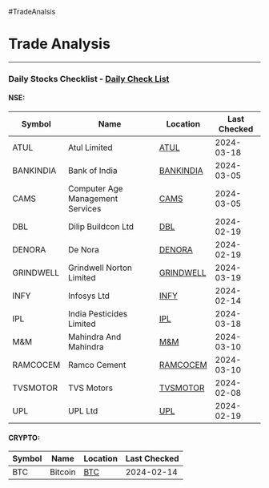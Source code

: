 #TradeAnalsis
# Trade Analysis

---
### Daily Stocks Checklist - [Daily Check List](_daily_checklist/Daily%20Check%20List.md)

#### NSE:

| Symbol    | Name                             | Location                            | Last Checked |
| --------- | -------------------------------- | ----------------------------------- | ------------ |
| ATUL      | Atul Limited                     | [ATUL](ATUL/ATUL.md)                | 2024-03-18   |
| BANKINDIA | Bank of India                    | [BANKINDIA](BANKINDIA/BANKINDIA.md) | 2024-03-05   |
| CAMS      | Computer Age Management Services | [CAMS](CAMS/CAMS.md)                | 2024-03-05   |
| DBL       | Dilip Buildcon Ltd               | [DBL](DBL/DBL.md)                   | 2024-02-19   |
| DENORA    | De Nora                          | [DENORA](DENORA/DENORA.md)          | 2024-02-19   |
| GRINDWELL | Grindwell Norton Limited         | [GRINDWELL](GRINDWELL/GRINDWELL.md) | 2024-03-19   |
| INFY      | Infosys Ltd                      | [INFY](INFY/INFY.md)                | 2024-02-14   |
| IPL       | India Pesticides Limited         | [IPL](IPL/IPL.md)                   | 2024-03-18   |
| M&M       | Mahindra And Mahindra            | [M&M](M&M/M&M.md)                   | 2024-03-10   |
| RAMCOCEM  | Ramco Cement                     | [RAMCOCEM](RAMCOCEM/RAMCOCEM.md)    | 2024-03-10   |
| TVSMOTOR  | TVS Motors                       | [TVSMOTOR](TVSMOTOR/TVSMOTOR.md)    | 2024-02-08   |
| UPL       | UPL Ltd                          | [UPL](UPL/UPL.md)                   | 2024-02-19   |

#### CRYPTO:
| Symbol | Name    | Location          | Last Checked |
| ------ | ------- | ----------------- | ------------ |
| BTC    | Bitcoin | [BTC](BTC/BTC.md) | 2024-02-14   |
